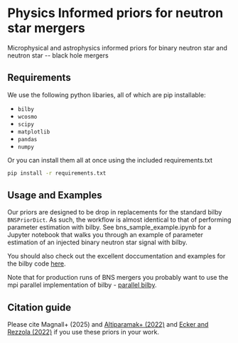 Physics Informed priors for neutron star mergers 
=====

Microphysical and astrophysics informed priors for
binary neutron star and neutron star -- black hole mergers

Requirements
------------
We use the following python libaries, all of which are pip installable: 

-  `bilby`
-  `wcosmo`
-  `scipy`
-  `matplotlib`
-  `pandas`
-  `numpy`

Or you can install them all at once using the included requirements.txt 
```bash
pip install -r requirements.txt
```


Usage and Examples
--------

Our priors are designed to be drop in replacements for the standard bilby ``BNSPriorDict``. 
As such, the workflow is almost identical to that of performing parameter estimation with bilby. 
See bns_sample_example.ipynb for a Jupyter notebook that walks you through an example of 
parameter estimation of an injected binary neutron star signal with bilby. 

You should also check out the excellent doccumentation and examples for the bilby code [here](https://lscsoft.docs.ligo.org/bilby/examples.html).

Note that for production runs of BNS mergers you probably want to use the mpi parallel implementation of bilby - [parallel bilby](https://lscsoft.docs.ligo.org/parallel_bilby/).  



Citation guide
--------------

Please cite Magnall+ (2025) and [Altiparamak+ (2022)](https://ui.adsabs.harvard.edu/abs/2022ApJ...939L..34A/abstract) and [Ecker and Rezzola (2022)](https://ui.adsabs.harvard.edu/abs/2023MNRAS.519.2615E/exportcitation) if you use these priors in your work. 
